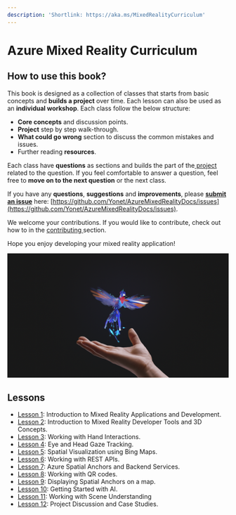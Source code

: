 ```yaml
---
description: 'Shortlink: https://aka.ms/MixedRealityCurriculum'
---
```


# Azure Mixed Reality Curriculum

## How to use this book?

This book is designed as a collection of classes that starts from basic concepts and **builds a project** over time. Each lesson can also be used as an **individual workshop**. Each class follow the below structure:

* **Core concepts** and discussion points.
* **Project** step by step walk-through.
* **What could go wrong** section to discuss the common mistakes and issues.
* Further reading **resources**.

Each class have **questions** as sections and builds the part of the[ project](https://github.com/Yonet/MixedRealityUnitySamples) related to the question. If you feel comfortable to answer a question, feel free to **move on to the next question** or the next class. 

If you have any **questions**, **suggestions** and **improvements**, please [**submit an issue**](https://help.github.com/en/github/managing-your-work-on-github/creating-an-issue) here: [https://github.com/Yonet/AzureMixedRealityDocs/issues](https://github.com/Yonet/AzureMixedRealityDocs/issues).

We welcome your contributions. If you would like to contribute, check out how to in the [contributing ](how-to-contribute.md)section.

Hope you enjoy developing your mixed reality application!

![](.gitbook/assets/hummingbird.png)

## Lessons

* [Lesson 1](lessons/lesson1/): Introduction to Mixed Reality Applications and Development.
* [Lesson 2](lessons/lesson-2.md): Introduction to Mixed Reality Developer Tools and 3D Concepts.
* [Lesson 3](lessons/lesson-3/): Working with Hand Interactions.
* [Lesson 4](lessons/lesson-4/): Eye and Head Gaze Tracking.
* [Lesson 5](lessons/lesson-5/): Spatial Visualization using Bing Maps.
* [Lesson 6](lessons/lesson-6/): Working with REST APIs.
* [Lesson 7](lessons/lesson-7/): Azure Spatial Anchors and Backend Services.
* [Lesson 8](lessons/lesson-9.md): Working with QR codes.
* [Lesson 9](lessons/lesson-8.md): Displaying Spatial Anchors on a map.
* [Lesson 10](lessons/lesson-11.md): Getting Started with AI.
* [Lesson 11](lessons/lesson-10.md): Working with Scene Understanding
* [Lesson 12](lessons/lesson-12.md): Project Discussion and Case Studies.



